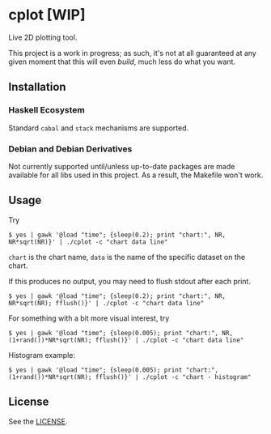 # cplot [WIP]

Live 2D plotting tool.

This project is a work in progress; as such, it's not at all guaranteed at any
given moment that this will even *build*, much less do what you want.

## Installation

### Haskell Ecosystem

Standard `cabal` and `stack` mechanisms are supported.

### Debian and Debian Derivatives

Not currently supported until/unless up-to-date packages are made available for
all libs used in this project. As a result, the Makefile won't work.

## Usage

Try

````shell
$ yes | gawk '@load "time"; {sleep(0.2); print "chart:", NR, NR*sqrt(NR)}' | ./cplot -c "chart data line"
````

`chart` is the chart name, `data` is the name of the specific dataset on the chart.

If this produces no output, you may need to flush stdout after each print.

```shell
$ yes | gawk '@load "time"; {sleep(0.2); print "chart:", NR, NR*sqrt(NR); fflush()}' | ./cplot -c "chart data line"
```
For something with a bit more visual interest, try
```shell
$ yes | gawk '@load "time"; {sleep(0.005); print "chart:", NR, (1+rand())*NR*sqrt(NR); fflush()}' | ./cplot -c "chart data line"
```
Histogram example:
```shell
$ yes | gawk '@load "time"; {sleep(0.005); print "chart:", (1+rand())*NR*sqrt(NR); fflush()}' | ./cplot -c "chart - histogram"
```


## License

See the [LICENSE](https://github.com/SilverSylvester/cplot/blob/master/LICENSE).
